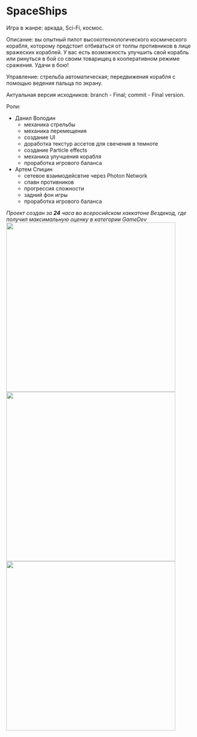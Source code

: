 # SpaceShips
Игра в жанре: аркада, Sci-Fi, космос.

Описание: вы опытный пилот высокотехнологического космического корабля, которому предстоит отбиваться от толпы противников в лице вражеских кораблей. У вас есть возможность
улучшить свой корабль или ринуться в бой со своим товарищец в кооперативном режиме сражения. Удачи в бою!

Управление: стрельба автоматическая; передвижения корабля с помощью ведения пальца по экрану.

Актуальная версия исходников: branch - Final; commit - Final version.

Роли:
- Данил Володин
  - механика стрельбы
  - механика перемещения
  - создание UI
  - доработка текстур ассетов для свечения в темноте
  - создание Particle effects
  - механика улучшения корабля
  - проработка игрового баланса
- Артем Спицин
  - сетевое взаимодейсвтие через Photon Network
  - спавн противников
  - прогрессия сложности
  - задний фон игры
  - проработка игрового баланса

*Проект создан за **24** часа во всеросийском хаккатоне Вездекод, где получил максимальную оценку в категории GameDev*
<img src="https://sun9-69.userapi.com/s/v1/if2/5Ne2k-3vv816JPULXo8T9tgi_nNkzpyTpHI2S5Ooa4s-ds5CLtwP_7rq1p8dgCoi_n9EvdMy-TwZfbNeU2gT1pFZ.jpg?size=1038x2160&quality=95&type=album" wdth="250" height="450">
<img src="https://sun9-80.userapi.com/s/v1/if2/EpJ89RVGEciISYVpaAbEpUHISZwys2gEpgpqMB04LOR0igRjRci0X_ZfRdLs_D4WxQZH7FYdZzy-MAEI7PIiOtek.jpg?size=1038x2160&quality=95&type=album" wdth="250" height="450">
<img src="https://sun9-35.userapi.com/s/v1/if2/iYePXZe4wE8ri3R7DiCCQ86OlpuCSPHa1e9X2GzP4EJx81l12zz5KvjXWZKbh_fzAYku04WOEO27Dsje0N6NSVM9.jpg?size=1038x2160&quality=95&type=album" wdth="250" height="450">
